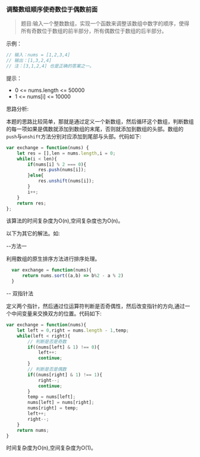 ###  调整数组顺序使奇数位于偶数前面

> 题目:输入一个整数数组，实现一个函数来调整该数组中数字的顺序，使得所有奇数位于数组的前半部分，所有偶数位于数组的后半部分。

示例：

```js
// 输入：nums = [1,2,3,4]
// 输出：[1,3,2,4] 
// 注：[3,1,2,4] 也是正确的答案之一。
```

提示：

* 0 <= nums.length <= 50000
* 1 <= nums[i] <= 10000

思路分析:

本题的思路比较简单，那就是通过定义一个新数组，然后循环这个数组，判断数组的每一项如果是偶数就添加到数组的末尾，否则就添加到数组的头部。数组的`push`与`unshift`方法分别对应添加到尾部与头部。代码如下:

```js
var exchange = function(nums) {
    let res = [],len = nums.length,i = 0;
    while(i < len){
        if(nums[i] % 2 === 0){
            res.push(nums[i]);
        }else{
            res.unshift(nums[i]);
        }
        i++;
    }
    return res;
};
```

该算法的时间复杂度为O(n),空间复杂度也为O(n)。

以下为其它的解法。如:

--方法一

利用数组的原生排序方法进行排序处理。

```js
  var exchange = function(nums){
      return nums.sort((a,b) => b%2 - a % 2)
  }
```

-- 双指针法

定义两个指针，然后通过位运算符判断是否奇偶性，然后改变指针的方向,通过一个中间变量来交换双方的位置。代码如下:

```js
var exchange = function(nums){
    let left = 0,right = nums.length - 1,temp;
    while(left < right){
        // 判断是否是奇数
        if((nums[left] & 1) !== 0){
            left++:
            continue;
        }
        // 判断是否是偶数
        if((nums[right] & 1) !== 1){
            right--;
            continue;
        }
        temp = nums[left];
        nums[left] = nums[right];
        nums[right] = temp;
        left++;
        right--;
    }
    return nums;
}
```

时间复杂度为O(n),空间复杂度为O(1)。

